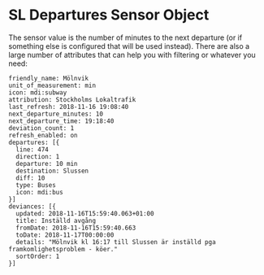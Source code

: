 SL Departures Sensor Object
===============================

The sensor value is the number of minutes to the next departure (or if something else is configured that will be used instead).
There are also a large number of attributes that can help you with filtering or whatever you need:

```
friendly_name: Mölnvik
unit_of_measurement: min
icon: mdi:subway
attribution: Stockholms Lokaltrafik
last_refresh: 2018-11-16 19:08:40
next_departure_minutes: 10
next_departure_time: 19:18:40
deviation_count: 1
refresh_enabled: on
departures: [{
  line: 474
  direction: 1
  departure: 10 min
  destination: Slussen
  diff: 10
  type: Buses
  icon: mdi:bus
}]
deviances: [{
  updated: 2018-11-16T15:59:40.063+01:00
  title: Inställd avgång
  fromDate: 2018-11-16T15:59:40.663
  toDate: 2018-11-17T00:00:00
  details: "Mölnvik kl 16:17 till Slussen är inställd pga framkomlighetsproblem - köer."
  sortOrder: 1
}]
```